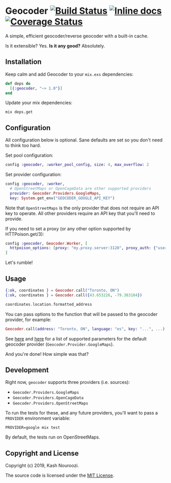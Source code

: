 Geocoder [![Build Status](https://travis-ci.org/knrz/geocoder.svg?branch=master)](https://travis-ci.org/knrz/geocoder) [![Inline docs](http://inch-ci.org/github/knrz/geocoder.svg?branch=master)](http://inch-ci.org/github/knrz/geocoder) [![Coverage Status](https://coveralls.io/repos/github/knrz/geocoder/badge.svg?branch=master)](https://coveralls.io/github/knrz/geocoder?branch=master)
========

A simple, efficient geocoder/reverse geocoder with a built-in cache.

Is it extensible? Yes.
**Is it any good?** Absolutely.

Installation
------------

Keep calm and add Geocoder to your `mix.exs` dependencies:

```elixir
def deps do
  [{:geocoder, "~> 1.0"}]
end
```

Update your mix dependencies:

```
mix deps.get
```

Configuration
-------------

All configuration below is optional. Sane defaults are set so you don't need to think too hard.

Set pool configuration:

```elixir
config :geocoder, :worker_pool_config, size: 4, max_overflow: 2
```

Set provider configuration:

```elixir
config :geocoder, :worker,
  # OpenStreetMaps or OpenCageData are other supported providers
  provider: Geocoder.Providers.GoogleMaps,
  key: System.get_env("GEOCODER_GOOGLE_API_KEY")
```

Note that `OpenStreetMaps` is the only provider that does not require an API key to operate.
All other providers require an API key that you'll need to provide.

If you need to set a proxy (or any other option supported by HTTPoison.get/3):

```elixir
config :geocoder, Geocoder.Worker, [
  httpoison_options: [proxy: "my.proxy.server:3128", proxy_auth: {"username", "password"}]
]
```

Let's rumble!

Usage
-----

```elixir
{:ok, coordinates } = Geocoder.call("Toronto, ON")
{:ok, coordinates } = Geocoder.call({43.653226, -79.383184})

coordinates.location.formatted_address
```

You can pass options to the function that will be passed to the geocoder provider, for example:

```elixir
Geocoder.call(address: "Toronto, ON", language: "es", key: "...", ...)
```

See [here](https://developers.google.com/maps/documentation/geocoding/intro#geocoding) and [here](https://developers.google.com/maps/documentation/geocoding/intro#ReverseGeocoding) for a list of supported parameters for the default geocoder provider (`Geocoder.Provider.GoogleMaps`).

And you're done! How simple was that?

Development
-----------

Right now, `geocoder` supports three providers (i.e. sources):

* `Geocoder.Providers.GoogleMaps`
* `Geocoder.Providers.OpenCageData`
* `Geocoder.Providers.OpenStreetMaps`

To run the tests for these, and any future providers, you'll want to pass a `PROVIDER` environment variable:

```
PROVIDER=google mix test
```

By default, the tests run on OpenStreetMaps.

## Copyright and License

Copyright (c) 2019, Kash Nouroozi.

The source code is licensed under the [MIT License](LICENSE.md).

